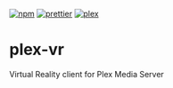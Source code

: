 [![npm](https://img.shields.io/npm/v/plex-vr.svg?style=flat-square)](https://www.npmjs.com/package/plex-vr)
[![prettier](https://img.shields.io/badge/styled%20with-prettier-ff69b4.svg?style=flat-square)](https://github.com/prettier/prettier)
[![plex](https://img.shields.io/badge/built_for-plex-orange.svg?style=flat-square&colorB=e5a00d)](https://www.plex.tv)

# plex-vr
Virtual Reality client for Plex Media Server
